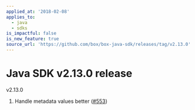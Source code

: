 ```yaml
---
applied_at: '2018-02-08'
applies_to:
  - java
  - sdks
is_impactful: false
is_new_feature: true
source_url: 'https://github.com/box/box-java-sdk/releases/tag/v2.13.0'
---
```


# Java SDK v2.13.0 release

v2.13.0
1. Handle metadata values better ([#553](https://github.com/box/box-java-sdk/pull/553))